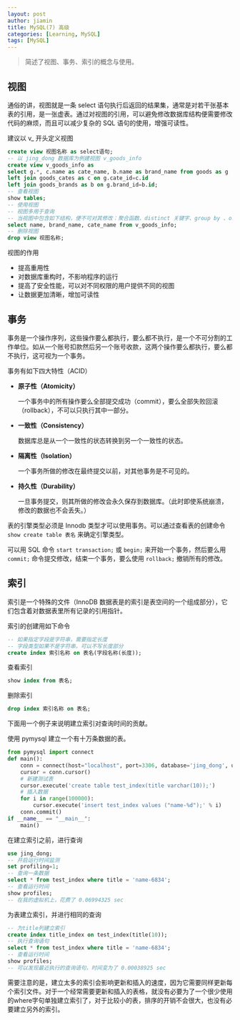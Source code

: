 ```yaml
---
layout: post
author: jiamin
title: MySQL(7) 高级
categories: [Learning, MySQL]
tags: [MySQL]
---
```


> 简述了视图、事务、索引的概念与使用。

## 视图

通俗的讲，视图就是一条 select 语句执行后返回的结果集，通常是对若干张基本表的引用，是一张虚表。通过对视图的引用，可以避免修改数据库结构便需要修改代码的麻烦，而且可以减少复杂的 SQL 语句的使用，增强可读性。

建议以 v_ 开头定义视图 

```sql
create view 视图名称 as select语句;
-- 以 jing_dong 数据库为例建视图 v_goods_info
create view v_goods_info as 
select g.*, c.name as cate_name, b.name as brand_name from goods as g 
left join goods_cates as c on g.cate_id=c.id 
left join goods_brands as b on g.brand_id=b.id;
-- 查看视图
show tables;
-- 使用视图
-- 视图多用于查询
-- 当视图中包含如下结构，便不可对其修改：聚合函数、distinct 关键字、group by 、order by 子句等
select name, brand_name, cate_name from v_goods_info;
-- 删除视图
drop view 视图名称;
```

视图的作用

* 提高重用性
* 对数据库重构时，不影响程序的运行
* 提高了安全性能，可以对不同权限的用户提供不同的视图
* 让数据更加清晰，增加可读性

## 事务

事务是一个操作序列，这些操作要么都执行，要么都不执行，是一个不可分割的工作单位。如从一个账号扣款然后另一个账号收款，这两个操作要么都执行，要么都不执行，这可视为一个事务。

事务有如下四大特性（ACID）

* **原子性（Atomicity）**

  一个事务中的所有操作要么全部提交成功（commit），要么全部失败回滚（rollback），不可以只执行其中一部分。

* **一致性（Consistency）**

  数据库总是从一个一致性的状态转换到另一个一致性的状态。

* **隔离性（Isolation）**

  一个事务所做的修改在最终提交以前，对其他事务是不可见的。

* **持久性（Durability）**

  一旦事务提交，则其所做的修改会永久保存到数据库。（此时即使系统崩溃，修改的数据也不会丢失。）

表的引擎类型必须是 Innodb 类型才可以使用事务。可以通过查看表的创建命令 `show create table 表名` 来确定引擎类型。

可以用 SQL 命令 `start transaction;` 或 `begin;` 来开始一个事务，然后要么用 `commit;` 命令提交修改，结束一个事务，要么使用 `rollback;` 撤销所有的修改。

## 索引

 索引是一个特殊的文件（InnoDB 数据表是的索引是表空间的一个组成部分），它们包含着对数据表里所有记录的引用指针。

索引的创建用如下命令

```sql
-- 如果指定字段是字符串，需要指定长度
-- 字段类型如果不是字符串，可以不写长度部分
create index 索引名称 on 表名(字段名称(长度));
```

查看索引

```sql
show index from 表名;
```

删除索引

```sql
drop index 索引名称 on 表名;
```

下面用一个例子来说明建立索引对查询时间的贡献。

使用 pymysql 建立一个有十万条数据的表。

```python
from pymysql import connect
def main():
	conn = connect(host="localhost", port=3306, database='jing_dong', user='root', password='mysql')
    cursor = conn.cursor()
    # 新建测试表
    cursor.execute('create table test_index(title varchar(10));')
    # 插入数据
    for i in range(100000):
		cursor.execute('insert test_index values ("name-%d");' % i)
    conn.commit()
if __name__ == "__main__":
	main()
```

在建立索引之前，进行查询

```sql
use jing_dong;
-- 开启运行时间监测
set profiling=1;
-- 查询一条数据
select * from test_index where title = 'name-6834';
-- 查看运行时间
show profiles;
-- 在我的虚拟机上，花费了 0.06994325 sec
```

为表建立索引，并进行相同的查询

```sql
-- 为title列建立索引
create index title_index on test_index(title(10));
-- 执行查询语句
select * from test_index where title = 'name-6834';
-- 查看运行时间
show profiles;
-- 可以发现最近执行的查询语句，时间变为了 0.00038925 sec
```

需要注意的是，建立太多的索引会影响更新和插入的速度，因为它需要同样更新每个索引文件。对于一个经常需要更新和插入的表格，就没有必要为了一个很少使用的where字句单独建立索引了，对于比较小的表，排序的开销不会很大，也没有必要建立另外的索引。